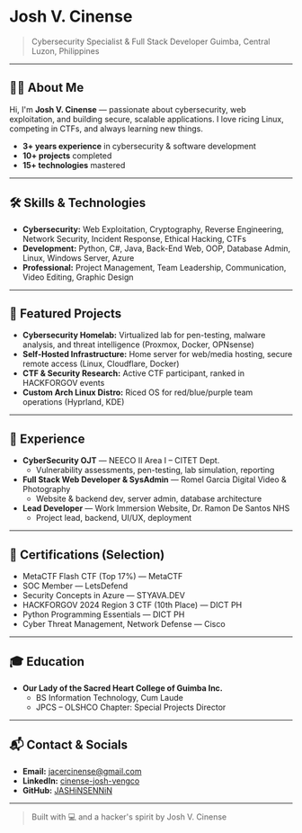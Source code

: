 # Josh V. Cinense

> Cybersecurity Specialist & Full Stack Developer
> Guimba, Central Luzon, Philippines

---

## 👨‍💻 About Me
Hi, I'm **Josh V. Cinense** — passionate about cybersecurity, web exploitation, and building secure, scalable applications. I love ricing Linux, competing in CTFs, and always learning new things.

- **3+ years experience** in cybersecurity & software development
- **10+ projects** completed
- **15+ technologies** mastered

---

## 🛠️ Skills & Technologies
- **Cybersecurity:** Web Exploitation, Cryptography, Reverse Engineering, Network Security, Incident Response, Ethical Hacking, CTFs
- **Development:** Python, C#, Java, Back-End Web, OOP, Database Admin, Linux, Windows Server, Azure
- **Professional:** Project Management, Team Leadership, Communication, Video Editing, Graphic Design

---

## 🚩 Featured Projects
- **Cybersecurity Homelab:** Virtualized lab for pen-testing, malware analysis, and threat intelligence (Proxmox, Docker, OPNsense)
- **Self-Hosted Infrastructure:** Home server for web/media hosting, secure remote access (Linux, Cloudflare, Docker)
- **CTF & Security Research:** Active CTF participant, ranked in HACKFORGOV events
- **Custom Arch Linux Distro:** Riced OS for red/blue/purple team operations (Hyprland, KDE)

---

## 💼 Experience
- **CyberSecurity OJT** — NEECO II Area I – CITET Dept.
  - Vulnerability assessments, pen-testing, lab simulation, reporting
- **Full Stack Web Developer & SysAdmin** — Romel Garcia Digital Video & Photography
  - Website & backend dev, server admin, database architecture
- **Lead Developer** — Work Immersion Website, Dr. Ramon De Santos NHS
  - Project lead, backend, UI/UX, deployment

---

## 🏅 Certifications (Selection)
- MetaCTF Flash CTF (Top 17%) — MetaCTF
- SOC Member — LetsDefend
- Security Concepts in Azure — STYAVA.DEV
- HACKFORGOV 2024 Region 3 CTF (10th Place) — DICT PH
- Python Programming Essentials — DICT PH
- Cyber Threat Management, Network Defense — Cisco

---

## 🎓 Education
- **Our Lady of the Sacred Heart College of Guimba Inc.**
  - BS Information Technology, Cum Laude
  - JPCS – OLSHCO Chapter: Special Projects Director

---

## 📬 Contact & Socials
- **Email:** jacercinense@gmail.com
- **LinkedIn:** [cinense-josh-vengco](https://www.linkedin.com/in/cinense-josh-vengco/)
- **GitHub:** [JASHiNSENNiN](https://github.com/JASHiNSENNiN)
  
---

> Built with 💻 and a hacker's spirit by Josh V. Cinense 
